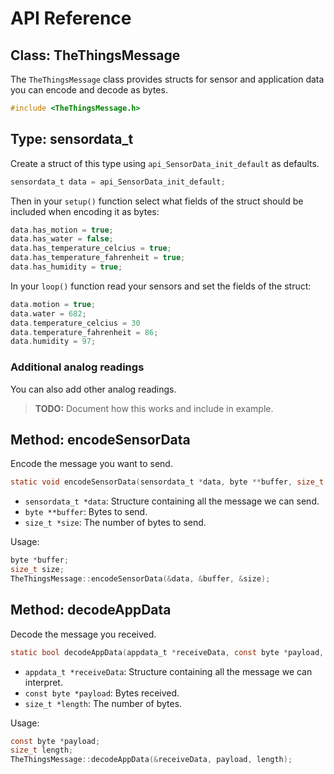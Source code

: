# API Reference

## Class: TheThingsMessage
The `TheThingsMessage` class provides structs for sensor and application data you can encode and decode as bytes.

```c
#include <TheThingsMessage.h>
```

## Type: sensordata_t

Create a struct of this type using `api_SensorData_init_default` as defaults.

```c
sensordata_t data = api_SensorData_init_default;
```

Then in your `setup()` function select what fields of the struct should be included when encoding it as bytes:

```c
data.has_motion = true;
data.has_water = false;
data.has_temperature_celcius = true;
data.has_temperature_fahrenheit = true;
data.has_humidity = true;
```

In your `loop()` function read your sensors and set the fields of the struct:

```c
data.motion = true;
data.water = 682;
data.temperature_celcius = 30
data.temperature_fahrenheit = 86;
data.humidity = 97;
```

### Additional analog readings

You can also add other analog readings.

> **TODO:** Document how this works and include in example.

## Method: encodeSensorData
Encode the message you want to send.

```c
static void encodeSensorData(sensordata_t *data, byte **buffer, size_t *size);
```

- `sensordata_t *data`: Structure containing all the message we can send.
- `byte **buffer`: Bytes to send.
- `size_t *size`: The number of bytes to send.

Usage:

```c
byte *buffer;
size_t size;
TheThingsMessage::encodeSensorData(&data, &buffer, &size);
```

## Method: decodeAppData
Decode the message you received.

```c
static bool decodeAppData(appdata_t *receiveData, const byte *payload, size_t length);
```

- `appdata_t *receiveData`: Structure containing all the message we can interpret.
- `const byte *payload`: Bytes received.
- `size_t *length`: The number of bytes.

Usage:

```c
const byte *payload;
size_t length;
TheThingsMessage::decodeAppData(&receiveData, payload, length);
```
